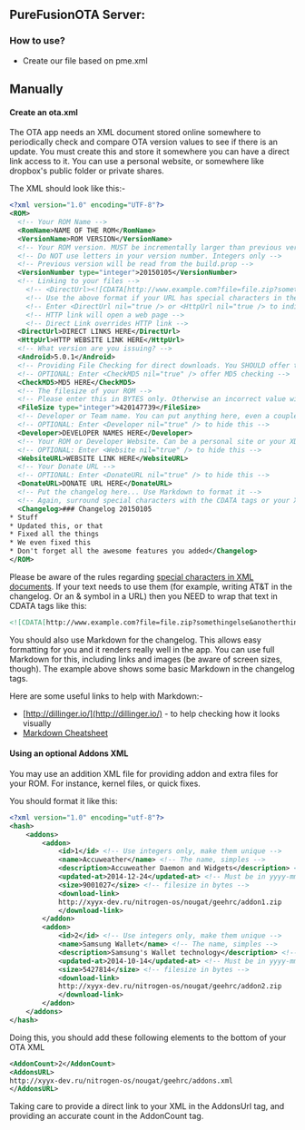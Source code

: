 ## PureFusionOTA Server:


### How to use?
- Create our file based on pme.xml


## Manually

#### Create an ota.xml

The OTA app needs an XML document stored online somewhere to periodically check and compare OTA version values to see if there is an update. You must create this and store it somewhere you can have a direct link access to it. You can use a personal website, or somewhere like dropbox's public folder or private shares.

The XML should look like this:-

``` XML
<?xml version="1.0" encoding="UTF-8"?>
<ROM>
  <!-- Your ROM Name -->
  <RomName>NAME OF THE ROM</RomName>
  <VersionName>ROM VERSION</VersionName>
  <!-- Your ROM version. MUST be incrementally larger than previous versions -->
  <!-- Do NOT use letters in your version number. Integers only -->
  <!-- Previous version will be read from the build.prop -->
  <VersionNumber type="integer">20150105</VersionNumber>
  <!-- Linking to your files -->
    <!-- <DirectUrl><![CDATA[http://www.example.com?file=file.zip?somethingelse&anotherthing]]></DirectUrl> -->
    <!-- Use the above format if your URL has special characters in then, like an (&) ampersand -->
    <!-- Enter <DirectUrl nil="true /> or <HttpUrl nil="true /> to indicate you won't be using a type of URL -->
    <!-- HTTP link will open a web page -->
    <!-- Direct Link overrides HTTP link -->
  <DirectUrl>DIRECT LINKS HERE</DirectUrl>
  <HttpUrl>HTTP WEBSITE LINK HERE</HttpUrl>
  <!-- What version are you issuing? -->
  <Android>5.0.1</Android>
  <!-- Providing File Checking for direct downloads. You SHOULD offer this for your users whether using HTTP or Direct -->
  <!-- OPTIONAL: Enter <CheckMD5 nil="true" /> offer MD5 checking -->
  <CheckMD5>MD5 HERE</CheckMD5>
  <!-- The filesize of your ROM -->
  <!-- Please enter this in BYTES only. Otherwise an incorrect value will be shown -->
  <FileSize type="integer">420147739</FileSize>
  <!-- Developer or Team name. You can put anything here, even a couple of names -->
  <!-- OPTIONAL: Enter <Developer nil="true" /> to hide this -->
  <Developer>DEVELOPER NAMES HERE</Developer>
  <!-- Your ROM or Developer Website. Can be a personal site or your XDA/forum thread -->
  <!-- OPTIONAL: Enter <Website nil="true" /> to hide this -->
  <WebsiteURL>WEBSITE LINK HERE</WebsiteURL>
  <!-- Your Donate URL -->
  <!-- OPTIONAL: Enter <DonateURL nil="true" /> to hide this -->
  <DonateURL>DONATE URL HERE</DonateURL>
  <!-- Put the changelog here... Use Markdown to format it -->
  <!-- Again, surround special characters with the CDATA tags or your XML will NOT parse -->
  <Changelog>### Changelog 20150105
* Stuff
* Updated this, or that
* Fixed all the things
* We even fixed this
* Don't forget all the awesome features you added</Changelog>
</ROM>
```
Please be aware of the rules regarding [special characters in XML documents](http://en.wikipedia.org/wiki/List_of_XML_and_HTML_character_entity_references#Predefined_entities_in_XML). If your text needs to use them (for example, writing AT&T in the changelog. Or an & symbol in a URL) then you NEED to wrap that text in CDATA tags like this:
```XML
<![CDATA[http://www.example.com?file=file.zip?somethingelse&anotherthing]]>
```
You should also use Markdown for the changelog. This allows easy formatting for you and it renders really well in the app. You can use full Markdown for this, including links and images (be aware of screen sizes, though). The example above shows some basic Markdown in the changelog tags. 

Here are some useful links to help with Markdown:-
- [http://dillinger.io/](http://dillinger.io/) -  to help checking how it looks visually
- [Markdown Cheatsheet](https://github.com/adam-p/markdown-here/wiki/markdown-Cheatsheet)

#### Using an optional Addons XML

You may use an addition XML file for providing addon and extra files for your ROM. For instance, kernel files, or quick fixes.

You should format it like this:

``` XML
<?xml version="1.0" encoding="utf-8"?>
<hash>
    <addons>
        <addon>
            <id>1</id> <!-- Use integers only, make them unique -->
            <name>Accuweather</name> <!-- The name, simples -->
            <description>Accuweather Daemon and Widgets</description> <!-- You can use markdown here if you want -->
            <updated-at>2014-12-24</updated-at> <!-- Must be in yyyy-mm-dd format -->
            <size>9001027</size> <!-- filesize in bytes -->
            <download-link>
            http://xyyx-dev.ru/nitrogen-os/nougat/geehrc/addon1.zip
            </download-link>
        </addon>
        <addon>
            <id>2</id> <!-- Use integers only, make them unique -->
            <name>Samsung Wallet</name> <!-- The name, simples -->
            <description>Samsung's Wallet technology</description> <!-- You can use markdown here if you want -->
            <updated-at>2014-10-14</updated-at> <!-- Must be in yyyy-mm-dd format -->
            <size>5427814</size> <!-- filesize in bytes -->
            <download-link>
            http://xyyx-dev.ru/nitrogen-os/nougat/geehrc/addon2.zip
            </download-link>
        </addon>
    </addons>
</hash>
```

Doing this, you should add these following elements to the bottom of your OTA XML

```XML
<AddonCount>2</AddonCount>
<AddonsURL>
http://xyyx-dev.ru/nitrogen-os/nougat/geehrc/addons.xml
</AddonsURL>
```
Taking care to provide a direct link to your XML in the AddonsUrl tag, and providing an accurate count in the AddonCount tag.

